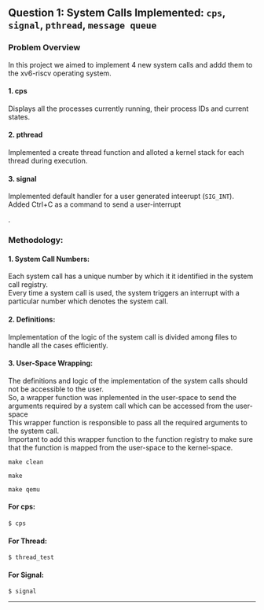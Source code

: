 ## Question 1:  System Calls Implemented: `cps`, `signal`, `pthread`, `message queue`

### Problem Overview
In this project we aimed to implement 4 new system calls and addd them to the xv6-riscv operating system.
#### 1. **cps**
   Displays all the processes currently running, their process IDs and current states.

#### 2. **pthread**
  Implemented a create thread function and alloted a kernel stack for each thread during execution.

#### 3. **signal**
   Implemented default handler for a user generated inteerupt (`SIG_INT`).<br/>
   Added Ctrl+C as a command to send a user-interrupt

.

### Methodology:
#### 1. **System Call Numbers**:
   Each system call has a unique number by which it it identified in the system call registry.<br/>
   Every time a system call is used, the system triggers an interrupt with a particular number which denotes the system call.
#### 2. **Definitions**:
   Implementation of the logic of the system call is divided among files to handle all the cases efficiently.
#### 3. **User-Space Wrapping**:
   The definitions and logic of the implementation of the system calls should not be accessible to the user.<br/>
   So, a wrapper function was inplemented in the user-space to send the arguments required by a system call which can be accessed from the user-space<br/>
   This wrapper function is responsible to pass all the required arguments to the system call.<br/>
   Important to add this wrapper function to the function registry to make sure that the function is mapped from the user-space to the kernel-space.

```
make clean
```
```
make
```
```
make qemu
```
#### For cps:
```
$ cps
```

#### For Thread:
```
$ thread_test
```

#### For Signal:
```
$ signal
```
---





